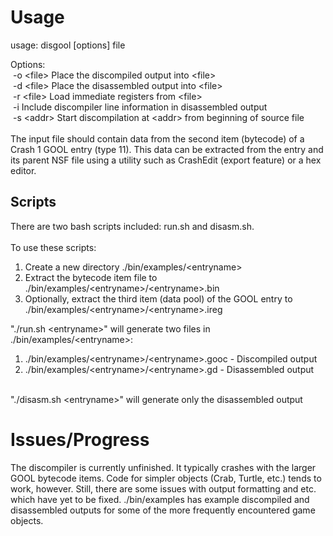 # Usage #
usage: disgool [options] file

Options:<br>
&nbsp;-o \<file>   Place the discompiled output into \<file> <br>
&nbsp;-d \<file>   Place the disassembled output into \<file> <br>
&nbsp;-r \<file>   Load immediate registers from \<file> <br>
&nbsp;-i          Include discompiler line information in disassembled output <br>
&nbsp;-s \<addr>   Start discompilation at \<addr> from beginning of source file <br>
<br>
The input file should contain data from the second item (bytecode) of a Crash 1 GOOL entry (type 11). 
This data can be extracted from the entry and its parent NSF file using a utility such as CrashEdit 
(export feature) or a hex editor.

## Scripts ##
There are two bash scripts included: run.sh and disasm.sh. 
<br><br>To use these scripts:<br>
<ol>
<li> Create a new directory ./bin/examples/&lt;entryname&gt;
<li> Extract the bytecode item file to ./bin/examples/&lt;entryname&gt;/&lt;entryname&gt;.bin
<li> Optionally, extract the third item (data pool) of the GOOL entry to ./bin/examples/&lt;entryname&gt;/&lt;entryname&gt;.ireg
</ol>
"./run.sh &lt;entryname&gt;" will generate two files in ./bin/examples/&lt;entryname&gt;:
<ol>
<li> ./bin/examples/&lt;entryname&gt;/&lt;entryname&gt;.gooc - Discompiled output
<li> ./bin/examples/&lt;entryname&gt;/&lt;entryname&gt;.gd   - Disassembled output
</ol>
<br>
"./disasm.sh &lt;entryname&gt;" will generate only the disassembled output

# Issues/Progress #
The discompiler is currently unfinished. It typically crashes with the larger GOOL bytecode items. Code for simpler 
objects (Crab, Turtle, etc.) tends to work, however. Still, there are some issues with output formatting and etc. 
which have yet to be fixed. ./bin/examples has example discompiled and disassembled outputs for some of the more 
frequently encountered game objects.
